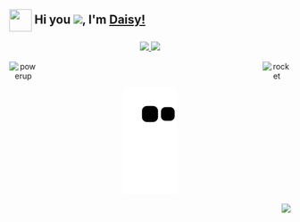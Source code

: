 ## <img align="center" height="40" width="40" src="https://avatars.githubusercontent.com/u/42086423?s=200&v=4"> Hi you <img src="https://github.com/TheDudeThatCode/TheDudeThatCode/blob/master/Assets/Hi.gif" width="29px">, I'm [Daisy!](https://www.linkedin.com/in/daisymonte) 


<div align="center">
  <a href="https://github.com/DaisyMonte">
  <img width="48%" src="https://github-readme-stats.vercel.app/api?username=DaisyMonte&show_icons=true&theme=dracula&include_all_commits=true&count_private=true"/>
  <img width="48%" src="https://github-readme-streak-stats.herokuapp.com/?user=DaisyMonte&theme=dracula"/>
<div>
  
<div style="display: inline_block">
  <br>
    <img width="50px" height="50px" align="left" alt="powerup" src="https://github.com/TheDudeThatCode/TheDudeThatCode/blob/master/Assets/powerup.gif">
    <img width="50px" height="50px" align="right" alt="rocket" src="https://github.com/TheDudeThatCode/TheDudeThatCode/blob/master/Assets/Rocket.gif">
  <br>
</div>

  ##
 
<div> 
  
   
  ![Snake animation](https://github.com/DaisyMonte/DaisyMonte/blob/output/github-contribution-grid-snake.svg)
</div>


<div align="right">
  <a target="_blank" href="https://www.linkedin.com/in/daisymonte"><img src="https://img.shields.io/badge/-LinkedIn-%230077B5?style=for-the-badge&logo=linkedin&logoColor=white" target="_blank"></a>
</div>
